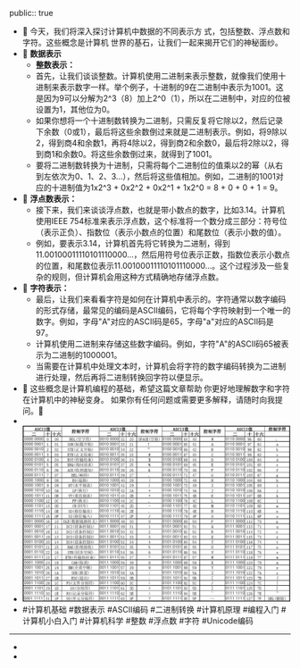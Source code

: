 public:: true

- 🔵  今天，我们将深入探讨计算机中数据的不同表示方 
           式，包括整数、浮点数和字符。这些概念是计算机 
          世界的基石，让我们一起来揭开它们的神秘面纱。
- 🔵   **数据表示**
	- **整数表示：**
	- 首先，让我们谈谈整数。计算机使用二进制来表示整数，就像我们使用十进制来表示数字一样。举个例子，十进制的9在二进制中表示为1001。这是因为9可以分解为2^3（8）加上2^0（1），所以在二进制中，对应的位被设置为1，其他位为0。
	- 如果你想将一个十进制数转换为二进制，只需反复将它除以2，然后记录下余数（0或1），最后将这些余数倒过来就是二进制表示。例如，将9除以2，得到商4和余数1，再将4除以2，得到商2和余数0，最后将2除以2，得到商1和余数0。将这些余数倒过来，就得到了1001。
	- 要将二进制数转换为十进制，只需将每个二进制位的值乘以2的幂（从右到左依次为0、1、2、3...），然后将这些值相加。例如，二进制的1001对应的十进制值为1x2^3 + 0x2^2 + 0x2^1 + 1x2^0 = 8 + 0 + 0 + 1 = 9。
- 🔵   **浮点数表示：**
	- 接下来，我们来谈谈浮点数，也就是带小数点的数字，比如3.14。计算机使用IEEE 754标准来表示浮点数，这个标准将一个数分成三部分：符号位（表示正负）、指数位（表示小数点的位置）和尾数位（表示小数的值）。
	- 例如，要表示3.14，计算机首先将它转换为二进制，得到11.00100011110101110000...，然后用符号位表示正数，指数位表示小数点的位置，和尾数位表示11.00100011110101110000...。这个过程涉及一些复杂的规则，但计算机会用这种方式精确地存储浮点数。
- 🔵   **字符表示：**
	- 最后，让我们来看看字符是如何在计算机中表示的。字符通常以数字编码的形式存储，最常见的编码是ASCII编码，它将每个字符映射到一个唯一的数字。例如，字母"A"对应的ASCII码是65，字母"a"对应的ASCII码是97。
	- 计算机使用二进制来存储这些数字编码。例如，字符"A"的ASCII码65被表示为二进制的1000001。
	- 当需要在计算机中处理文本时，计算机会将字符的数字编码转换为二进制进行处理，然后再将二进制转换回字符以便显示。
- 🔵  这些概念是计算机编程的基础，希望这篇文章帮助 
           你更好地理解数字和字符在计算机中的神秘变身。 
           如果你有任何问题或需要更多解释，请随时向我提 
           问。🧐
-
- ![view.jpg](../assets/view_1696560857043_0.jpg)
- #计算机基础 #数据表示 #ASCII编码 #二进制转换  #计算机原理  #编程入门 #计算机小白入门 #计算机科学 #整数 #浮点数 #字符 #Unicode编码
- ---
-
-